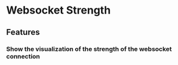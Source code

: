 # Websocket Strength
## Features
### Show the visualization of the strength of the websocket connection
